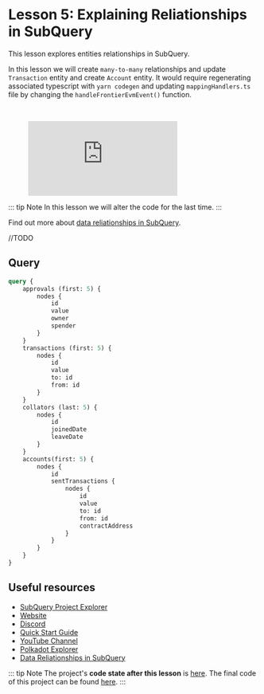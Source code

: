 # Lesson 5: Explaining Reliationships in SubQuery

This lesson explores entities relationships in SubQuery. 

In this lesson we will create `many-to-many` relationships and update `Transaction` entity and create `Account` entity. It would require regenerating associated typescript with `yarn codegen` and updating `mappingHandlers.ts` file by changing the `handleFrontierEvmEvent()` function.

<br/>
<figure class="video_container">
  <iframe src="https://www.youtube.com/embed/i9z1tAlmyP0" frameborder="0" allowfullscreen="true"></iframe>
</figure>

::: tip Note
In this lesson we will alter the code for the last time. 
:::

Find out more about [data reliationships in SubQuery](../../academy/herocourse/module3.md). 

//TODO

## Query

```graphql
query {
    approvals (first: 5) {
        nodes {
            id
            value
            owner
            spender
        }
    }
    transactions (first: 5) {
        nodes {
            id
            value
            to: id
            from: id
        }
    }
    collators (last: 5) {
        nodes {
            id
            joinedDate
            leaveDate
        }
    }
    accounts(first: 5) {
        nodes {
            id
            sentTransactions {
                nodes {
                    id
                    value
                    to: id
                    from: id
                    contractAddress       
                }
            }
        }
    }
}
```
 
## Useful resources

- [SubQuery Project Explorer](https://explorer.subquery.network/)
- [Website](https://subquery.network/)
- [Discord](https://discord.com/invite/subquery)
- [Quick Start Guide](../../quickstart/quickstart.md)
- [YouTube Channel](https://www.youtube.com/c/SubQueryNetwork)
- [Polkadot Explorer](https://polkadot.js.org/apps/#/explorer)
- [Data Reliationships in SubQuery](../../academy/herocourse/module3.md)

::: tip Note
The project's **code state after this lesson** is [here](https://github.com/deverka/moonbeam_subquery_tutorial//tree/lesson-5).
The final code of this project can be found [here](https://github.com/deverka/moonbeam_subquery_tutorial).
:::
